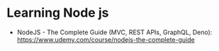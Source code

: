 # Learning Node js

- NodeJS - The Complete Guide (MVC, REST APIs, GraphQL, Deno): https://www.udemy.com/course/nodejs-the-complete-guide
